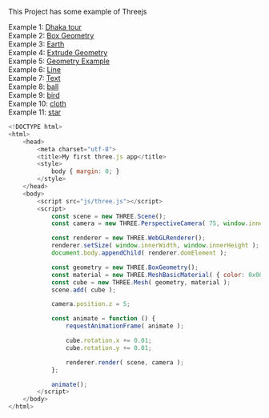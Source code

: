
This Project has some example of Threejs

Example 1: [Dhaka tour](https://threejs.org/examples/)<br />
Example 2: [Box Geometry](https://github.com/rkbbd/threejs/tree/master/Box%20Geometry)<br />
Example 3: [Earth](https://github.com/rkbbd/threejs/tree/master/Earth)<br />
Example 4: [Extrude Geometry](https://github.com/rkbbd/threejs/tree/master/Extrude%20Geometry)<br />
Example 5: [Geometry Example](https://github.com/rkbbd/threejs/tree/master/Geometry%20Example)<br />
Example 6: [Line](https://github.com/rkbbd/threejs/tree/master/Line)<br />
Example 7: [Text](https://github.com/rkbbd/threejs/tree/master/Text)<br />
Example 8: [ball](https://github.com/rkbbd/threejs/tree/master/ball)<br />
Example 9: [bird](https://github.com/rkbbd/threejs/tree/master/bird)<br />
Example 10: [cloth](https://github.com/rkbbd/threejs/tree/master/cloth)<br />
Example 11: [star](https://github.com/rkbbd/threejs/tree/master/star)<br />

```javascript
<!DOCTYPE html>
<html>
	<head>
		<meta charset="utf-8">
		<title>My first three.js app</title>
		<style>
			body { margin: 0; }
		</style>
	</head>
	<body>
		<script src="js/three.js"></script>
		<script>
			const scene = new THREE.Scene();
			const camera = new THREE.PerspectiveCamera( 75, window.innerWidth / window.innerHeight, 0.1, 1000 );

			const renderer = new THREE.WebGLRenderer();
			renderer.setSize( window.innerWidth, window.innerHeight );
			document.body.appendChild( renderer.domElement );

			const geometry = new THREE.BoxGeometry();
			const material = new THREE.MeshBasicMaterial( { color: 0x00ff00 } );
			const cube = new THREE.Mesh( geometry, material );
			scene.add( cube );

			camera.position.z = 5;

			const animate = function () {
				requestAnimationFrame( animate );

				cube.rotation.x += 0.01;
				cube.rotation.y += 0.01;

				renderer.render( scene, camera );
			};

			animate();
		</script>
	</body>
</html>
```
